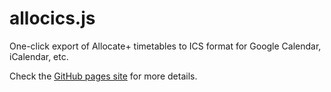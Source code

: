 # allocics.js

One-click export of Allocate+ timetables to ICS format for Google Calendar, iCalendar, etc.

Check the [GitHub pages site](https://runassudo.github.io/allocics.js/index.html) for more details.
